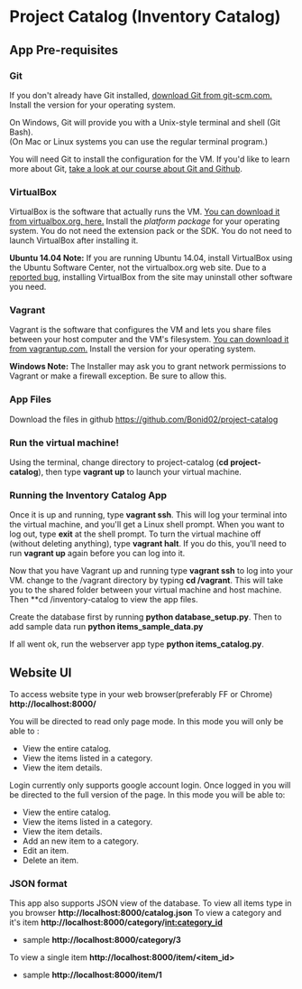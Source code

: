 # Project Catalog (Inventory Catalog)

## App Pre-requisites

### Git

If you don't already have Git installed, [download Git from git-scm.com.](http://git-scm.com/downloads) Install the version for your operating system.

On Windows, Git will provide you with a Unix-style terminal and shell (Git Bash).  
(On Mac or Linux systems you can use the regular terminal program.)

You will need Git to install the configuration for the VM. If you'd like to learn more about Git, [take a look at our course about Git and Github](http://www.udacity.com/course/ud775).

### VirtualBox

VirtualBox is the software that actually runs the VM. [You can download it from virtualbox.org, here.](https://www.virtualbox.org/wiki/Downloads)  Install the *platform package* for your operating system.  You do not need the extension pack or the SDK. You do not need to launch VirtualBox after installing it.

**Ubuntu 14.04 Note:** If you are running Ubuntu 14.04, install VirtualBox using the Ubuntu Software Center, not the virtualbox.org web site. Due to a [reported bug](http://ubuntuforums.org/showthread.php?t=2227131), installing VirtualBox from the site may uninstall other software you need.

### Vagrant

Vagrant is the software that configures the VM and lets you share files between your host computer and the VM's filesystem.  [You can download it from vagrantup.com.](https://www.vagrantup.com/downloads) Install the version for your operating system.

**Windows Note:** The Installer may ask you to grant network permissions to Vagrant or make a firewall exception. Be sure to allow this.


### App Files

Download the files in github https://github.com/Bonid02/project-catalog


### Run the virtual machine!

Using the terminal, change directory to project-catalog (**cd project-catalog**), then type **vagrant up** to launch your virtual machine.


### Running the Inventory Catalog App

Once it is up and running, type **vagrant ssh**. This will log your terminal into the virtual machine, and you'll get a Linux shell prompt. When you want to log out, type **exit** at the shell prompt.  To turn the virtual machine off (without deleting anything), type **vagrant halt**. If you do this, you'll need to run **vagrant up** again before you can log into it.

Now that you have Vagrant up and running type **vagrant ssh** to log into your VM.  change to the /vagrant directory by typing **cd /vagrant**. This will take you to the shared folder between your virtual machine and host machine. Then **cd /inventory-catalog to view the app files.

Create the database first by running **python database_setup.py**. Then to add sample data run **python items_sample_data.py**

If all went ok, run the webserver app type **python items_catalog.py**.


## Website UI

To access website type in your web browser(preferably FF or Chrome) **http://localhost:8000/**

You will be directed to read only page mode. In this mode you will only be able to :
* View the entire catalog.
* View the items listed in a category.
* View the item details.

Login currently only supports google account login. Once logged in you will be directed to the full version of the page. In this mode you will be able to:
* View the entire catalog.
* View the items listed in a category.
* View the item details.
* Add an new item to a category.
* Edit an item.
* Delete an item.

### JSON format

This app also supports JSON view of the database.
To view all items type in you browser **http://localhost:8000/catalog.json**
To view a category and it's item **http://localhost:8000/category/<int:category_id>** 
* sample **http://localhost:8000/category/3**

To view a single item **http://localhost:8000/item/<item_id>** 
* sample **http://localhost:8000/item/1**